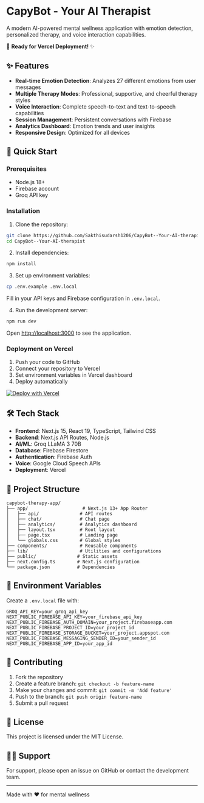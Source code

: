 # CapyBot - Your AI Therapist

A modern AI-powered mental wellness application with emotion detection, personalized therapy, and voice interaction capabilities.

🚀 **Ready for Vercel Deployment!** ✨

## ✨ Features

- **Real-time Emotion Detection**: Analyzes 27 different emotions from user messages
- **Multiple Therapy Modes**: Professional, supportive, and cheerful therapy styles
- **Voice Interaction**: Complete speech-to-text and text-to-speech capabilities
- **Session Management**: Persistent conversations with Firebase
- **Analytics Dashboard**: Emotion trends and user insights
- **Responsive Design**: Optimized for all devices

## 🚀 Quick Start

### Prerequisites

- Node.js 18+ 
- Firebase account
- Groq API key

### Installation

1. Clone the repository:
```bash
git clone https://github.com/Sakthisudarsh1206/CapyBot--Your-AI-therapist.git
cd CapyBot--Your-AI-therapist
```

2. Install dependencies:
```bash
npm install
```

3. Set up environment variables:
```bash
cp .env.example .env.local
```

Fill in your API keys and Firebase configuration in `.env.local`.

4. Run the development server:
```bash
npm run dev
```

Open [http://localhost:3000](http://localhost:3000) to see the application.

### Deployment on Vercel

1. Push your code to GitHub
2. Connect your repository to Vercel
3. Set environment variables in Vercel dashboard
4. Deploy automatically

[![Deploy with Vercel](https://vercel.com/button)](https://vercel.com/new)

## 🛠️ Tech Stack

- **Frontend**: Next.js 15, React 19, TypeScript, Tailwind CSS
- **Backend**: Next.js API Routes, Node.js
- **AI/ML**: Groq LLaMA 3 70B
- **Database**: Firebase Firestore
- **Authentication**: Firebase Auth
- **Voice**: Google Cloud Speech APIs
- **Deployment**: Vercel

## 📁 Project Structure

```
capybot-therapy-app/
├── app/                    # Next.js 13+ App Router
│   ├── api/               # API routes
│   ├── chat/              # Chat page
│   ├── analytics/         # Analytics dashboard
│   ├── layout.tsx         # Root layout
│   ├── page.tsx           # Landing page
│   └── globals.css        # Global styles
├── components/            # Reusable components
├── lib/                   # Utilities and configurations
├── public/               # Static assets
├── next.config.ts        # Next.js configuration
└── package.json          # Dependencies
```

## 🔑 Environment Variables

Create a `.env.local` file with:

```env
GROQ_API_KEY=your_groq_api_key
NEXT_PUBLIC_FIREBASE_API_KEY=your_firebase_api_key
NEXT_PUBLIC_FIREBASE_AUTH_DOMAIN=your_project.firebaseapp.com
NEXT_PUBLIC_FIREBASE_PROJECT_ID=your_project_id
NEXT_PUBLIC_FIREBASE_STORAGE_BUCKET=your_project.appspot.com
NEXT_PUBLIC_FIREBASE_MESSAGING_SENDER_ID=your_sender_id
NEXT_PUBLIC_FIREBASE_APP_ID=your_app_id
```

## 🤝 Contributing

1. Fork the repository
2. Create a feature branch: `git checkout -b feature-name`
3. Make your changes and commit: `git commit -m 'Add feature'`
4. Push to the branch: `git push origin feature-name`
5. Submit a pull request

## 📝 License

This project is licensed under the MIT License.

## 🙋‍♂️ Support

For support, please open an issue on GitHub or contact the development team.

---

Made with ❤️ for mental wellness
